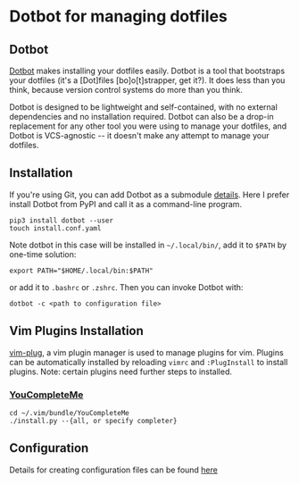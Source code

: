 # Dotbot for managing dotfiles


## Dotbot
[Dotbot](https://github.com/anishathalye/dotbot) makes installing your dotfiles
easily. Dotbot is a tool that bootstraps your dotfiles (it's a [Dot]files
[bo]o[t]strapper, get it?). It does less than you think, because version control
systems do more than you think.

Dotbot is designed to be lightweight and self-contained, with no external
dependencies and no installation required. Dotbot can also be a drop-in
replacement for any other tool you were using to manage your dotfiles, and
Dotbot is VCS-agnostic -- it doesn't make any attempt to manage your dotfiles.


## Installation
If you're using Git, you can add Dotbot as a submodule 
[details](.https://github.com/anishathalye/dotbot#integrate-with-existing-dotfiles).
Here I prefer install Dotbot from PyPI and call it as a command-line program.
```shell
pip3 install dotbot --user
touch install.conf.yaml
```

Note dotbot in this case will be installed in `~/.local/bin/`, add it to `$PATH`
by one-time solution:
```shell
export PATH="$HOME/.local/bin:$PATH"
```
or add it to `.bashrc` or `.zshrc`. Then you can invoke Dotbot with:
```shell
dotbot -c <path to configuration file>
```

## Vim Plugins Installation
[vim-plug](https://github.com/junegunn/vim-plug), a vim plugin manager is used
to manage plugins for vim. Plugins can be automatically installed by reloading
`vimrc` and `:PlugInstall` to install plugins. Note: certain plugins need
further steps to installed.

### [YouCompleteMe](https://github.com/ycm-core/YouCompleteMe)
```shell
cd ~/.vim/bundle/YouCompleteMe
./install.py --{all, or specify completer}
```


## Configuration
Details for creating configuration files can be found 
[here](https://github.com/anishathalye/dotbot/tree/f5e019105ec5a70a71d5afa78dc44baa0e87b721#configuration)
